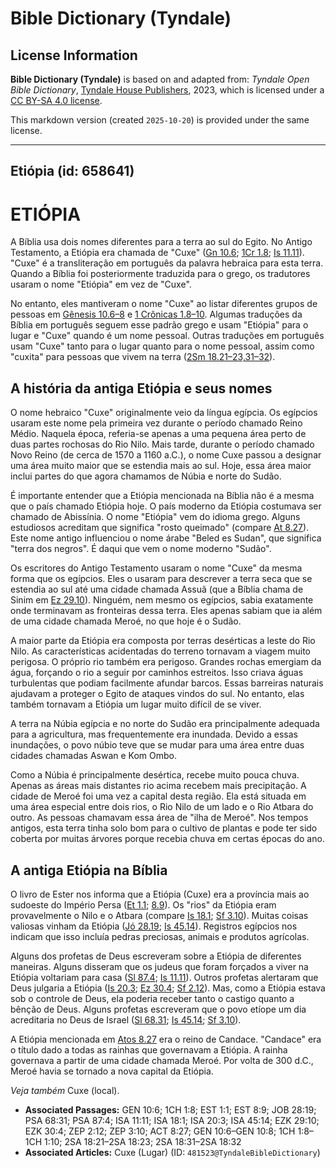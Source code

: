 # Bible Dictionary (Tyndale)

## License Information

**Bible Dictionary (Tyndale)** is based on and adapted from: _Tyndale Open Bible Dictionary_, [Tyndale House Publishers](https://tyndaleopenresources.com/), 2023, which is licensed under a [CC BY-SA 4.0 license](https://creativecommons.org/licenses/by-sa/4.0/legalcode.en).

This markdown version (created `2025-10-20`) is provided under the same license.



--------------------------------

## Etiópia (id: 658641)

ETIÓPIA
=======

A Bíblia usa dois nomes diferentes para a terra ao sul do Egito. No Antigo Testamento, a Etiópia era chamada de "Cuxe" ([Gn 10\.6](https://ref.ly/Gen10:6); [1Cr 1\.8](https://ref.ly/1Chr1:8); [Is 11\.11](https://ref.ly/Isa11:11)). "Cuxe" é a transliteração em português da palavra hebraica para esta terra. Quando a Bíblia foi posteriormente traduzida para o grego, os tradutores usaram o nome "Etiópia" em vez de "Cuxe".

No entanto, eles mantiveram o nome "Cuxe" ao listar diferentes grupos de pessoas em [Gênesis 10\.6–8](https://ref.ly/Gen10:6-Gen10:8) e [1 Crônicas 1\.8–10](https://ref.ly/1Chr1:8-1Chr1:10). Algumas traduções da Bíblia em português seguem esse padrão grego e usam "Etiópia" para o lugar e "Cuxe" quando é um nome pessoal. Outras traduções em português usam "Cuxe" tanto para o lugar quanto para o nome pessoal, assim como "cuxita" para pessoas que vivem na terra ([2Sm 18\.21–23,31–32](https://ref.ly/2Sam18:21-2Sam18:23,2Sam18:31-2Sam18:32)).

A história da antiga Etiópia e seus nomes
-----------------------------------------

O nome hebraico "Cuxe" originalmente veio da língua egípcia. Os egípcios usaram este nome pela primeira vez durante o período chamado Reino Médio. Naquela época, referia\-se apenas a uma pequena área perto de duas partes rochosas do Rio Nilo. Mais tarde, durante o período chamado Novo Reino (de cerca de 1570 a 1160 a.C.), o nome Cuxe passou a designar uma área muito maior que se estendia mais ao sul. Hoje, essa área maior inclui partes do que agora chamamos de Núbia e norte do Sudão.

É importante entender que a Etiópia mencionada na Bíblia não é a mesma que o país chamado Etiópia hoje. O país moderno da Etiópia costumava ser chamado de Abissínia. O nome "Etiópia" vem do idioma grego. Alguns estudiosos acreditam que significa "rosto queimado" (compare [At 8\.27](https://ref.ly/Acts8:27)). Este nome antigo influenciou o nome árabe "Beled es Sudan", que significa "terra dos negros". É daqui que vem o nome moderno "Sudão".

Os escritores do Antigo Testamento usaram o nome "Cuxe" da mesma forma que os egípcios. Eles o usaram para descrever a terra seca que se estendia ao sul até uma cidade chamada Assuã (que a Bíblia chama de Sinim em [Ez 29\.10](https://ref.ly/Ezek29:10)). Ninguém, nem mesmo os egípcios, sabia exatamente onde terminavam as fronteiras dessa terra. Eles apenas sabiam que ia além de uma cidade chamada Meroé, no que hoje é o Sudão.

A maior parte da Etiópia era composta por terras desérticas a leste do Rio Nilo. As características acidentadas do terreno tornavam a viagem muito perigosa. O próprio rio também era perigoso. Grandes rochas emergiam da água, forçando o rio a seguir por caminhos estreitos. Isso criava águas turbulentas que podiam facilmente afundar barcos. Essas barreiras naturais ajudavam a proteger o Egito de ataques vindos do sul. No entanto, elas também tornavam a Etiópia um lugar muito difícil de se viver.

A terra na Núbia egípcia e no norte do Sudão era principalmente adequada para a agricultura, mas frequentemente era inundada. Devido a essas inundações, o povo núbio teve que se mudar para uma área entre duas cidades chamadas Aswan e Kom Ombo.

Como a Núbia é principalmente desértica, recebe muito pouca chuva. Apenas as áreas mais distantes rio acima recebem mais precipitação. A cidade de Meroé foi uma vez a capital desta região. Ela está situada em uma área especial entre dois rios, o Rio Nilo de um lado e o Rio Atbara do outro. As pessoas chamavam essa área de "ilha de Meroé". Nos tempos antigos, esta terra tinha solo bom para o cultivo de plantas e pode ter sido coberta por muitas árvores porque recebia chuva em certas épocas do ano.

A antiga Etiópia na Bíblia
--------------------------

O livro de Ester nos informa que a Etiópia (Cuxe) era a província mais ao sudoeste do Império Persa ([Et 1\.1](https://ref.ly/Esth1:1); [8\.9](https://ref.ly/Esth8:9)). Os "rios" da Etiópia eram provavelmente o Nilo e o Atbara (compare [Is 18\.1](https://ref.ly/Isa18:1); [Sf 3\.10](https://ref.ly/Zeph3:10)). Muitas coisas valiosas vinham da Etiópia ([Jó 28\.19](https://ref.ly/Job28:19); [Is 45\.14](https://ref.ly/Isa45:14)). Registros egípcios nos indicam que isso incluía pedras preciosas, animais e produtos agrícolas.

Alguns dos profetas de Deus escreveram sobre a Etiópia de diferentes maneiras. Alguns disseram que os judeus que foram forçados a viver na Etiópia voltariam para casa ([Sl 87\.4](https://ref.ly/Ps87:4); [Is 11\.11](https://ref.ly/Isa11:11)). Outros profetas alertaram que Deus julgaria a Etiópia ([Is 20\.3](https://ref.ly/Isa20:3); [Ez 30\.4](https://ref.ly/Ezek30:4); [Sf 2\.12](https://ref.ly/Zeph2:12)). Mas, como a Etiópia estava sob o controle de Deus, ela poderia receber tanto o castigo quanto a bênção de Deus. Alguns profetas escreveram que o povo etíope um dia acreditaria no Deus de Israel ([Sl 68\.31](https://ref.ly/Ps68:31); [Is 45\.14](https://ref.ly/Isa45:14); [Sf 3\.10](https://ref.ly/Zeph3:10)).

A Etiópia mencionada em [Atos 8\.27](https://ref.ly/Acts8:27) era o reino de Candace. "Candace" era o título dado a todas as rainhas que governavam a Etiópia. A rainha governava a partir de uma cidade chamada Meroé. Por volta de 300 d.C., Meroé havia se tornado a nova capital da Etiópia.

*Veja também* Cuxe (local).

* **Associated Passages:** GEN 10:6; 1CH 1:8; EST 1:1; EST 8:9; JOB 28:19; PSA 68:31; PSA 87:4; ISA 11:11; ISA 18:1; ISA 20:3; ISA 45:14; EZK 29:10; EZK 30:4; ZEP 2:12; ZEP 3:10; ACT 8:27; GEN 10:6–GEN 10:8; 1CH 1:8–1CH 1:10; 2SA 18:21–2SA 18:23; 2SA 18:31–2SA 18:32
* **Associated Articles:** Cuxe (Lugar) (ID: `481523@TyndaleBibleDictionary`)

